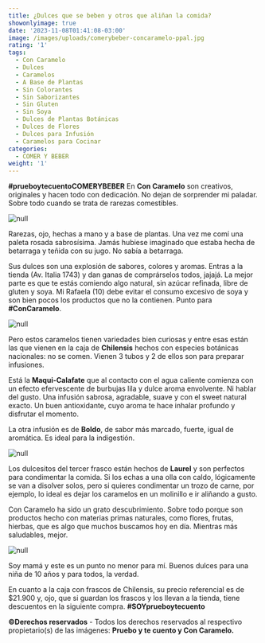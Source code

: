 ```yaml
---
title: ¿Dulces que se beben y otros que aliñan la comida?
showonlyimage: true
date: '2023-11-08T01:41:08-03:00'
image: /images/uploads/comerybeber-concaramelo-ppal.jpg
rating: '1'
tags:
  - Con Caramelo
  - Dulces
  - Caramelos
  - A Base de Plantas
  - Sin Colorantes
  - Sin Saborizantes
  - Sin Gluten
  - Sin Soya
  - Dulces de Plantas Botánicas
  - Dulces de Flores
  - Dulces para Infusión
  - Caramelos para Cocinar
categories:
  - COMER Y BEBER
weight: '1'
---
```

**\#prueboytecuentoCOMERYBEBER** En **Con Caramelo** son creativos, originales y hacen todo con dedicación. No dejan de sorprender mi paladar. Sobre todo cuando se trata de rarezas comestibles.

<!--more-->

![null](/images/uploads/comerybeber-concaramelo-ppal.jpg)

Rarezas, ojo, hechas a mano y a base de plantas. Una vez me comí una paleta rosada sabrosísima. Jamás hubiese imaginado que estaba hecha de betarraga y teñida con su jugo. No sabía a betarraga.

Sus dulces son una explosión de sabores, colores y aromas. Entras a la tienda (Av. Italia 1743) y dan ganas de comprárselos todos, jajajá. La mejor parte es que te estás comiendo algo natural, sin azúcar refinada, libre de gluten y soya. Mi Rafaela (10) debe evitar el consumo excesivo de soya y son bien pocos los productos que no la contienen. Punto para **\#ConCaramelo**.

![null](/images/uploads/comerybeber-concaramelo-3.jpg)

Pero estos caramelos tienen variedades bien curiosas y entre esas están las que vienen en la caja de **Chilensis** hechos con especies botánicas nacionales: no se comen. Vienen 3 tubos y 2 de ellos son para preparar infusiones.

Está la **Maqui-Calafate** que al contacto con el agua caliente comienza con un efecto efervescente de burbujas lila y dulce aroma envolvente. Ni hablar del gusto. Una infusión sabrosa, agradable, suave y con el sweet natural exacto. Un buen antioxidante, cuyo aroma te hace inhalar profundo y disfrutar el momento.

La otra infusión es de **Boldo**, de sabor más marcado, fuerte, igual de aromática. Es ideal para la indigestión.

![null](/images/uploads/comerybeber-concaramelo-4.jpg)

Los dulcesitos del tercer frasco están hechos de **Laurel** y son perfectos para condimentar la comida. Si los echas a una olla con caldo, lógicamente se van a disolver solos, pero si quieres condimentar un trozo de carne, por ejemplo, lo ideal es dejar los caramelos en un molinillo e ir aliñando a gusto.

Con Caramelo ha sido un grato descubrimiento. Sobre todo porque son productos hecho con materias primas naturales, como flores, frutas, hierbas, que es algo que muchos buscamos hoy en día. Mientras más saludables, mejor.

![null](/images/uploads/comerybeber-concaramelo-5.jpg)

Soy mamá y este es un punto no menor para mí. Buenos dulces para una niña de 10 años y para todos, la verdad.

En cuanto a la caja con frascos de Chilensis, su precio referencial es de $21.900 y, ojo, que si guardan los frascos y los llevan a la tienda, tiene descuentos en la siguiente compra. **\#SOYprueboytecuento**

**©Derechos reservados** - Todos los derechos reservados al respectivo propietario(s) de las imágenes: **Pruebo y te cuento y Con Caramelo.**
